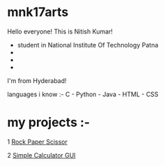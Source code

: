 # mnk17arts
Hello everyone!
 This is Nitish Kumar!
 * student in National Institute Of Technology Patna
 * 
 *
 *
 I'm from Hyderabad! 
 
 languages i know :-
 C - Python - Java - HTML - CSS

# my projects :- 

 1 [Rock Paper Scissor](https://github.com/mnk17arts/Rock-Paper-Scissor)
   
 2 [Simple Calculator GUI](https://github.com/mnk17arts/Simple-Calculator-GUI)
  
